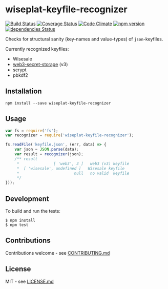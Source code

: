 # wiseplat-keyfile-recognizer

[![Build Status](https://travis-ci.org/luclu/wiseplat-keyfile-recognizer.svg?branch=master)](https://travis-ci.org/luclu/wiseplat-keyfile-recognizer) [![Coverage Status](https://coveralls.io/repos/github/luclu/wiseplat-keyfile-recognizer/badge.svg?branch=master)](https://coveralls.io/github/luclu/wiseplat-keyfile-recognizer?branch=master) [![Code Climate](https://codeclimate.com/github/luclu/wiseplat-keyfile-recognizer/badges/gpa.svg)](https://codeclimate.com/github/luclu/wiseplat-keyfile-recognizer) [![npm version](https://badge.fury.io/js/wiseplat-keyfile-recognizer.svg)](https://badge.fury.io/js/wiseplat-keyfile-recognizer)
[![dependencies Status](https://david-dm.org/luclu/wiseplat-keyfile-recognizer/status.svg)](https://david-dm.org/luclu/wiseplat-keyfile-recognizer)

Checks for structural sanity (key-names and value-types) of `json`-keyfiles.

Currently recognized keyfiles:
 - Wisesale
 - [web3-secret-storage](https://github.com/wiseplat/wiki/wiki/Web3-Secret-Storage-Definition) (v3)
  - scrypt
  - pbkdf2

## Installation

```shell
npm install --save wiseplat-keyfile-recognizer
```

## Usage

```javascript
var fs = require('fs');
var recognizer = require('wiseplat-keyfile-recognizer');

fs.readFile('keyfile.json', (err, data) => {
    var json = JSON.parse(data);
    var result = recognizer(json);
    /** result
     *               [ 'web3', 3 ]   web3 (v3) keyfile
     *  [ 'wisesale', undefined ]   Wisesale keyfile
     *                        null   no valid  keyfile
     */
}));
```

## Development

To build and run the tests:

```shell
$ npm install
$ npm test
```

## Contributions

Contributions welcome - see [CONTRIBUTING.md](CONTRIBUTING.md)

## License

MIT - see [LICENSE.md](LICENSE.md)
